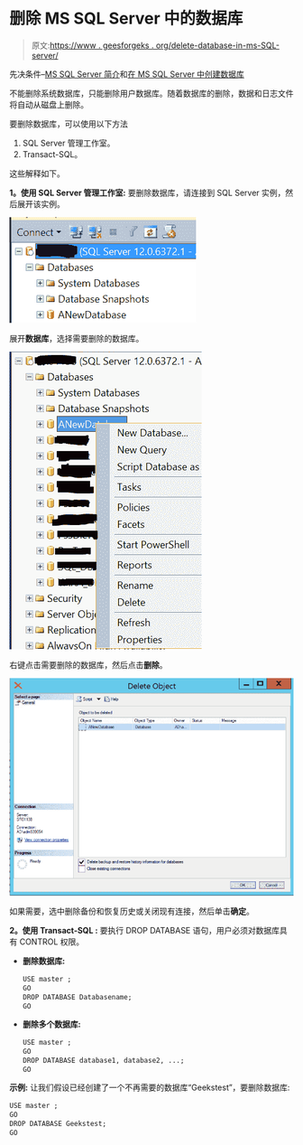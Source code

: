 # 删除 MS SQL Server 中的数据库

> 原文:[https://www . geesforgeks . org/delete-database-in-ms-SQL-server/](https://www.geeksforgeeks.org/delete-database-in-ms-sql-server/)

先决条件–[MS SQL Server 简介](https://www.geeksforgeeks.org/introduction-of-ms-sql-server/)和[在 MS SQL Server 中创建数据库](https://www.geeksforgeeks.org/create-database-in-ms-sql-server/)

不能删除系统数据库，只能删除用户数据库。随着数据库的删除，数据和日志文件将自动从磁盘上删除。

要删除数据库，可以使用以下方法

1.  SQL Server 管理工作室。
2.  Transact-SQL。

这些解释如下。

**1。使用 SQL Server 管理工作室:**
要删除数据库，请连接到 SQL Server 实例，然后展开该实例。

![](img/562be43c2d0cb6dbe9ef5016cfa7e9c7.png)

展开**数据库**，选择需要删除的数据库。

![](img/7cf136c4ace5f237f23f81089cd65190.png)

右键点击需要删除的数据库，然后点击**删除**。

![](img/6f194eb126d2a7f3d1301f5be87e11b4.png)

如果需要，选中删除备份和恢复历史或关闭现有连接，然后单击**确定**。

**2。使用 Transact-SQL :**
要执行 DROP DATABASE 语句，用户必须对数据库具有 CONTROL 权限。

*   **删除数据库:**

    ```
    USE master ;  
    GO  
    DROP DATABASE Databasename;  
    GO  
    ```

*   **删除多个数据库:**

    ```
    USE master ;  
    GO  
    DROP DATABASE database1, database2, ...;  
    GO
    ```

**示例:**
让我们假设已经创建了一个不再需要的数据库“Geekstest”，要删除数据库:

```
USE master ;
GO
DROP DATABASE Geekstest;
GO 
```